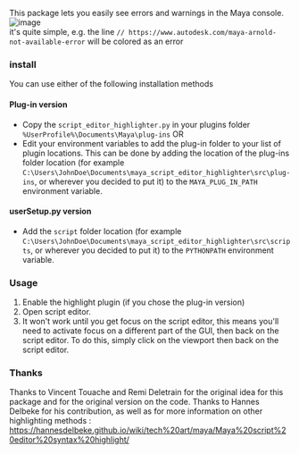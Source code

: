 This package lets you easily see errors and warnings in the Maya console.  
![image](https://github.com/hannesdelbeke/maya_script_editor_highlighter/assets/3758308/4f15a866-1d87-45a5-9cf6-e779a4bf17ee)  
it's quite simple, e.g. the line `// https://www.autodesk.com/maya-arnold-not-available-error` will be colored as an error  

### install
You can use either of the following installation methods

#### Plug-in version
* Copy the `script_editor_highlighter.py` in your plugins folder `%UserProfile%\Documents\Maya\plug-ins` OR
* Edit your environment variables to add the plug-in folder to your list of plugin locations. This can be done by adding the location of the plug-ins folder location (for example `C:\Users\JohnDoe\Documents\maya_script_editor_highlighter\src\plug-ins`, or wherever you decided to put it) to the `MAYA_PLUG_IN_PATH` environment variable.

#### userSetup.py version
* Add the `script` folder location (for example `C:\Users\JohnDoe\Documents\maya_script_editor_highlighter\src\scripts`, or wherever you decided to put it) to the `PYTHONPATH` environment variable.

### Usage
1. Enable the highlight plugin (if you chose the plug-in version)
2. Open script editor.
3. It won't work until you get focus on the script editor, this means you'll need to activate focus on a different part of the GUI, then back on the script editor. To do this, simply click on the viewport then back on the script editor.

### Thanks
Thanks to Vincent Touache and Remi Deletrain for the original idea for this package and for the original version on the code.
Thanks to Hannes Delbeke for his contribution, as well as for more information on other highlighting methods : https://hannesdelbeke.github.io/wiki/tech%20art/maya/Maya%20script%20editor%20syntax%20highlight/ 
